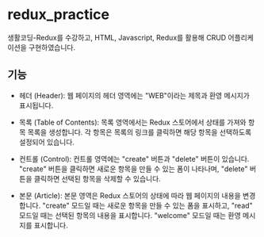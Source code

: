 # redux_practice

생활코딩-Redux를 수강하고, HTML, Javascript, Redux를 활용해 CRUD 어플리케이션을 구현하였습니다.

## 기능
- 헤더 (Header): 웹 페이지의 헤더 영역에는 "WEB"이라는 제목과 환영 메시지가 표시됩니다.

- 목록 (Table of Contents): 목록 영역에서는 Redux 스토어에서 상태를 가져와 항목 목록을 생성합니다. 각 항목은 목록의 링크를 클릭하면 해당 항목을 선택하도록 설정되어 있습니다.

- 컨트롤 (Control): 컨트롤 영역에는 "create" 버튼과 "delete" 버튼이 있습니다. "create" 버튼을 클릭하면 새로운 항목을 만들 수 있는 폼이 나타나며, "delete" 버튼을 클릭하면 선택된 항목을 삭제할 수 있습니다.

- 본문 (Article): 본문 영역은 Redux 스토어의 상태에 따라 웹 페이지의 내용을 변경합니다. "create" 모드일 때는 새로운 항목을 만들 수 있는 폼을 표시하고, "read" 모드일 때는 선택된 항목의 내용을 표시합니다. "welcome" 모드일 때는 환영 메시지를 표시합니다.
